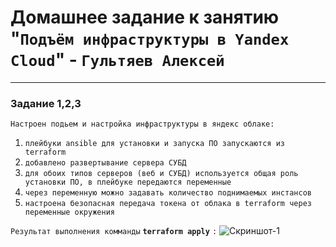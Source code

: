 # Домашнее задание к занятию "`Подъём инфраструктуры в Yandex Cloud`" - `Гультяев Алексей`

---

### Задание 1,2,3

`Настроен подьем и настройка инфраструктуры в яндекс облаке:`
1. `плейбуки ansible для установки и запуска ПО запускаются из terraform`
2. `добавлено развертывание сервера СУБД`
3. `для обоих типов серверов (веб и СУБД) используется общая роль установки ПО, в плейбуке передаются переменные `
4. `через переменную можно задавать количество поднимаемых инстансов`
5. `настроена безопасная передача токена от облака в terraform через переменные окружения`

`Результат выполнения комманды` **```terraform apply```** `:`
![Скриншот-1](https://github.com/netology-code/sys-pattern-homework/blob/main/img/terraform_apply.png)

